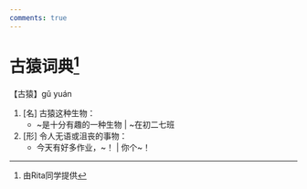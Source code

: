 ```yaml
---
comments: true
---
```


# 古猿词典[^1]

【古猿】gǔ yuán

1. [名] 古猿这种生物：
    - \~是十分有趣的一种生物 | \~在初二七班
2. [形] 令人无语或沮丧的事物：
    - 今天有好多作业，\~！ | 你个\~！

[^1]: 由Rita同学提供